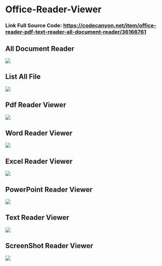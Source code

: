 # Office-Reader-Viewer

### Link Full Source Code: https://codecanyon.net/item/office-reader-pdf-text-reader-all-document-reader/36166761
## All Document Reader

<img src="https://s3.envato.com/files/378510954/a1.png">

## List All File

<img src="https://s3.envato.com/files/378510954/a2.png">

## Pdf Reader Viewer

<img src="https://s3.envato.com/files/378510954/a3.png">


## Word Reader Viewer

<img src="https://s3.envato.com/files/378510954/a4.png">

## Excel Reader Viewer

<img src="https://s3.envato.com/files/378510954/a5.png">

## PowerPoint Reader Viewer

<img src="https://s3.envato.com/files/378510954/a6.png">

## Text Reader Viewer

<img src="https://s3.envato.com/files/378510954/a7.png">

## ScreenShot Reader Viewer

<img src="https://s3.envato.com/files/378510954/a8.png">
